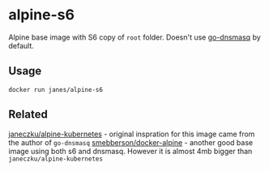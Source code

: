 # alpine-s6

Alpine base image with S6 copy of `root` folder. Doesn't use [go-dnsmasq](https://github.com/janeczku/go-dnsmasq) by default.

## Usage

    docker run janes/alpine-s6

## Related

[janeczku/alpine-kubernetes](https://github.com/janeczku/docker-alpine-kubernetes) - original inspration for this image came from the author of `go-dnsmasq`
[smebberson/docker-alpine](https://github.com/smebberson/docker-alpine) - another good base image using both s6 and dnsmasq. However it is almost 4mb bigger than `janeczku/alpine-kubernetes`

